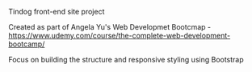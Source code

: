 Tindog front-end site project

Created as part of Angela Yu's Web Developmet Bootcmap - https://www.udemy.com/course/the-complete-web-development-bootcamp/

Focus on building the structure and responsive styling using Bootstrap
